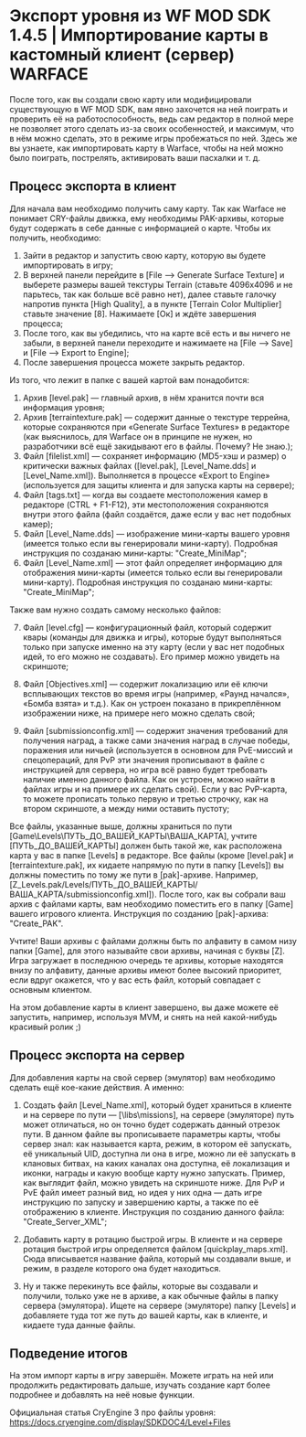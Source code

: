 # Экспорт уровня из WF MOD SDK 1.4.5 | Импортирование карты в кастомный клиент (сервер) WARFACE

После того, как вы создали свою карту или модифицировали существующую в WF MOD SDK, вам явно захочется на ней поиграть и проверить её на работоспособность, ведь сам редактор в полной мере не позволяет этого сделать из-за своих особенностей, и максимум, что в нём можно сделать, это в режиме игры пробежаться по ней. Здесь же вы узнаете, как импортировать карту в Warface, чтобы на ней можно было поиграть, пострелять, активировать ваши пасхалки и т. д.

## Процесс экспорта в клиент

Для начала вам необходимо получить саму карту. Так как Warface не понимает CRY-файлы движка, ему необходимы PAK-архивы, которые будут содержать в себе данные с информацией о карте. Чтобы их получить, необходимо:

1. Зайти в редактор и запустить свою карту, которую вы будете импортировать в игру;
2. В верхней панели перейдите в \[File —> Generate Surface Texture\] и выберете размеры вашей текстуры Terrain (ставьте 4096x4096 и не парьтесь, так как больше всё равно нет), далее ставьте галочку напротив пункта \[High Quality\], а в пункте \[Terrain Color Multiplier\] ставьте значение \[8\]. Нажимаете \[Ок\] и ждёте завершения процесса;
3. После того, как вы убедились, что на карте всё есть и вы ничего не забыли, в верхней панели переходите и нажимаете на \[File —> Save\] и \[File —> Export to Engine\];
4. После завершения процесса можете закрыть редактор.

Из того, что лежит в папке с вашей картой вам понадобится:

1. Архив \[level.pak\] — главный архив, в нём хранится почти вся информация уровня;
2. Архив \[terraintexture.pak\] — содержит данные о текстуре террейна, которые сохраняются при «Generate Surface Textures» в редакторе (как выяснилось, для Warface он в принципе не нужен, но разработчики всё ещё закидывают его в файлы. Почему? Не знаю.);
3. Файл \[filelist.xml\] — сохраняет информацию (MD5-хэш и размер) о критически важных файлах (\[level.pak\], \[Level_Name.dds\] и \[Level_Name.xml\]). Выполняется в процессе «Export to Engine» (используется для защиты клиента и для запуска карты на сервере);
4. Файл \[tags.txt\] — когда вы создаете местоположения камер в редакторе (CTRL + F1-F12), эти местоположения сохраняются внутри этого файла (файл создаётся, даже если у вас нет подобных камер);
5. Файл \[Level_Name.dds\] — изображение мини-карты вашего уровня (имеется только если вы генерировали мини-карту). Подробная инструкция по созданаю мини-карты: "Create_MiniMap";
6. Файл \[Level_Name.xml\] — этот файл определяет информацию для отображения мини-карты (имеется только если вы генерировали мини-карту). Подробная инструкция по созданаю мини-карты: "Create_MiniMap";

Также вам нужно создать самому несколько файлов:

7. Файл \[level.cfg\] — конфигурационный файл, который содержит квары (команды для движка и игры), которые будут выполняться только при запуске именно на эту карту (если у вас нет подобных идей, то его можно не создавать). Его пример можно увидеть на скриншоте;



8. Файл \[Objectives.xml\] — содержит локализацию или её ключи всплывающих текстов во время игры (например, «Раунд начался», «Бомба взята» и т.д.). Как он устроен показано в прикреплённом изображении ниже, на примере него можно сделать свой;



9. Файл \[submissionconfig.xml\] — содержит значения требований для получения наград, а также сами значения наград в случае победы, поражения или ничьей (используется в основном для PvE-миссий и спецопераций, для PvP эти значения прописывают в файле с инструкцией для сервера, но игра всё равно будет требовать наличие именно данного файла. Как он устроен, можно найти в файлах игры и на примере их сделать свой). Если у вас PvP-карта, то можете прописать только первую и третью строчку, как на втором скриншоте, а между ними оставить пустоту;



Все файлы, указанные выше, должны храниться по пути \[Game\Levels\ПУТЬ_ДО_ВАШЕЙ_КАРТЫ\ВАША_КАРТА\], учтите \[ПУТЬ_ДО_ВАШЕЙ_КАРТЫ\] должен быть такой же, как расположена карта у вас в папке [Levels] в редакторе. Все файлы (кроме \[level.pak\] и \[terraintexture.pak\], их кидаете напрямую по пути в папку \[Levels\]) вы должны поместить по тому же пути в [pak]-архиве. Например, \[Z_Levels.pak/Levels/ПУТЬ_ДО_ВАШЕЙ_КАРТЫ/ВАША_КАРТА/submissionconfig.xml\]). После того, как вы собрали ваш архив с файлами карты, вам необходимо поместить его в папку \[Game\] вашего игрового клиента. Инструкция по созданию [pak]-архива: "Create_PAK".

Учтите! Ваши архивы с файлами должны быть по алфавиту в самом низу папки \[Game\], для этого называйте свои архивы, начиная с буквы \[Z\]. Игра загружает в последнюю очередь те архивы, которые находятся внизу по алфавиту, данные архивы имеют более высокий приоритет, если вдруг окажется, что у вас есть файл, который совпадает с основным клиентом.

На этом добавление карты в клиент завершено, вы даже можете её запустить, например, используя MVM, и снять на ней какой-нибудь красивый ролик ;)

## Процесс экспорта на сервер

Для добавления карты на свой сервер (эмулятор) вам необходимо сделать ещё кое-какие действия. А именно:
1. Создать файл [Level_Name.xml], который будет храниться в клиенте и на сервере по пути — [\libs\missions\], на сервере (эмуляторе) путь может отличаться, но он точно будет содержать данный отрезок пути. В данном файле вы прописываете параметры карты, чтобы сервер знал: как называется карта, режим, в котором её запускать, её уникальный UID, доступна ли она в игре, можно ли её запускать в клановых битвах, на каких каналах она доступна, её локализация и иконки, награды и какую вообще карту нужно запускать. Пример, как выглядит файл, можно увидеть на скриншоте ниже. Для PvP и PvE файл имеет разный вид, но идея у них одна — дать игре инструкцию по запуску и завершению карты, а также по её отображению в клиенте. Инструкция по созданию данного файла: "Create_Server_XML";



2. Добавить карту в ротацию быстрой игры. В клиенте и на сервере ротация быстрой игры определяется файлом \[quickplay_maps.xml\]. Сюда вписывается название файла, который мы создавали выше, и режим, в разделе которого она будет находиться.
3. Ну и также перекинуть все файлы, которые вы создавали и получили, только уже не в архиве, а как обычные файлы в папку сервера (эмулятора). Ищете на сервере (эмуляторе) папку \[Levels\] и добавляете туда тот же путь до вашей карты, как в клиенте, и кидаете туда данные файлы.

## Подведение итогов

На этом импорт карты в игру завершён. Можете играть на ней или продолжить редактировать дальше, изучать создание карт более подробнее и добавлять на неё новые функции.

Официальная статья CryEngine 3 про файлы уровня: https://docs.cryengine.com/display/SDKDOC4/Level+Files

